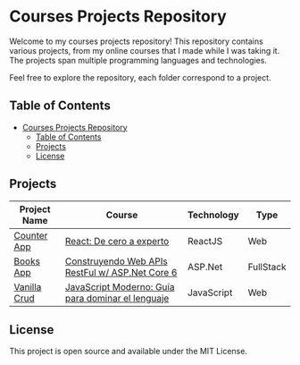 # Courses Projects Repository

Welcome to my courses projects repository! This repository contains various projects, from my online courses that I made while I was taking it. The projects span multiple programming languages and technologies.

Feel free to explore the repository, each folder correspond to a project.

## Table of Contents

- [Courses Projects Repository](#courses-projects-repository)
  - [Table of Contents](#table-of-contents)
  - [Projects](#projects)
  - [License](#license)

## Projects

| Project Name                   | Course                                                                                                                         | Technology | Type      |
| ------------------------------ | ------------------------------------------------------------------------------------------------------------------------------ | ---------- | --------- |
| [Counter App](/counter-app/)   | [React: De cero a experto](https://www.udemy.com/course/react-cero-experto/)                                                   | ReactJS    | Web       |
| [Books App](/books-app/)       | [Construyendo Web APIs RestFul w/ ASP.Net Core 6](https://www.udemy.com/course/construyendo-web-apis-restful-con-aspnet-core/) | ASP.Net    | FullStack |
| [Vanilla Crud](/vanilla-crud/) | [JavaScript Moderno: Guía para dominar el lenguaje](https://www.udemy.com/course/javascript-fernando-herrera/)                 | JavaScript | Web       |

## License

This project is open source and available under the MIT License.
